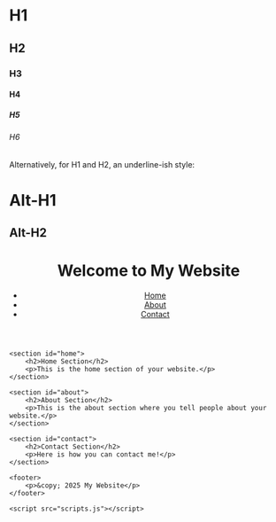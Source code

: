 # H1
## H2
### H3
#### H4
##### H5
###### H6

Alternatively, for H1 and H2, an underline-ish style:

Alt-H1
======

Alt-H2
------

<!DOCTYPE html>
<html lang="en">
<head>
    <meta charset="UTF-8">
    <meta name="viewport" content="width=device-width, initial-scale=1.0">
    <title>My First Website</title>
    <link rel="stylesheet" href="styles.css">
</head>
<body>
    <header>
        <h1>Welcome to My Website</h1>
        <nav>
            <ul>
                <li><a href="#home">Home</a></li>
                <li><a href="#about">About</a></li>
                <li><a href="#contact">Contact</a></li>
            </ul>
        </nav>
    </header>

    <section id="home">
        <h2>Home Section</h2>
        <p>This is the home section of your website.</p>
    </section>

    <section id="about">
        <h2>About Section</h2>
        <p>This is the about section where you tell people about your website.</p>
    </section>

    <section id="contact">
        <h2>Contact Section</h2>
        <p>Here is how you can contact me!</p>
    </section>

    <footer>
        <p>&copy; 2025 My Website</p>
    </footer>

    <script src="scripts.js"></script>
</body>
</html>

